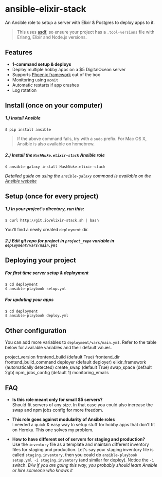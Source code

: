 # ansible-elixir-stack

An Ansible role to setup a server with Elixir & Postgres to deploy apps to it.

> This uses [asdf](https://github.com/HashNuke/asdf), so ensure your project has a `.tool-versions` file with Erlang, Elixir and Node.js versions.

## Features

* **1-command setup & deploys**
* Deploy multiple hobby apps on a $5 DigitalOcean server
* Supports [Phoenix framework](http://phoenixframework.org) out of the box
* Monitoring using `monit`
* Automatic restarts if app crashes
* Log rotation

## Install (once on your computer)

##### 1.) Install Ansible

```shell
$ pip install ansible
```

> If the above command fails, try with a `sudo` prefix.
> For Mac OS X, Ansible is also available on homebrew.

##### 2.) Install the `HashNuke.elixir-stack` Ansible role

```shell
$ ansible-galaxy install HashNuke.elixir-stack
```

*Detailed guide on using the `ansible-galaxy` command is available on the [Ansible website](http://docs.ansible.com/galaxy.html#installing-roles)*

## Setup (once for every project)

##### 1.) In your project's directory, run this:

```shell
$ curl http://git.io/elixir-stack.sh | bash
```

You'll find a newly created `deployment` dir.

##### 2.) Edit git repo for project in `project_repo` variable in `deployment/vars/main.yml`

## Deploying your project

##### For first time server setup & deployment

```sh-session
$ cd deployment
$ ansible-playbook setup.yml
```

##### For updating your apps

```shell
$ cd deployment
$ ansible-playbook deploy.yml
```

## Other configuration

You can add more variables to `deployment/vars/main.yml`. Refer to the table below for available variables and their default values.


project_version
frontend_build (default True)
frontend_dir
frontend_build_command
deployer (default deployer)
elixir_framework (automatically detected)
create_swap (default True)
swap_space (default 2gb)
npm_jobs_config (default 1)
monitoring_emails

## FAQ

* **Is this role meant only for small $5 servers?**  
Should fit servers of any size. In that case you could also increase the swap and npm jobs config for more freedom.

* **This role goes against modularity of Ansible roles**  
I needed a quick & easy way to setup stuff for hobby apps that don't fit on Heroku. This one solves my problem.

* **How to have different set of servers for staging and production?**  
Use the `inventory` file as a template and maintain different inventory files for staging and production. Let's say your staging inventory file is called `staging.inventory`, then you could do `ansible-playbook setup.yml -i staging.inventory` (and similar for deploy). Notice the `-i` switch. *B/w if you are going this way, you probably should learn Ansible or hire someone who knows it*
